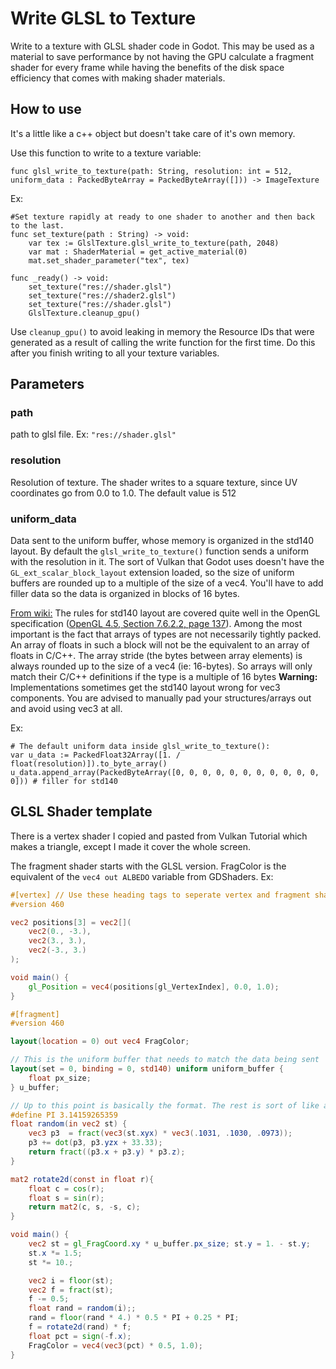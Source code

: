 # Write GLSL to Texture
Write to a texture with GLSL shader code in Godot. This may be used as a material to save performance by not having the GPU calculate a fragment shader for every frame while having the benefits of the disk space efficiency that comes with making shader materials.
## How to use
It's a little like a c++ object but doesn't take care of it's own memory.

Use this function to write to a texture variable:
```GDScript
func glsl_write_to_texture(path: String, resolution: int = 512, uniform_data : PackedByteArray = PackedByteArray([])) -> ImageTexture
```

Ex:
```GDScript
#Set texture rapidly at ready to one shader to another and then back to the last.
func set_texture(path : String) -> void:
	var tex := GlslTexture.glsl_write_to_texture(path, 2048)
	var mat : ShaderMaterial = get_active_material(0)
	mat.set_shader_parameter("tex", tex)

func _ready() -> void:
	set_texture("res://shader.glsl")
	set_texture("res://shader2.glsl")
	set_texture("res://shader.glsl")
	GlslTexture.cleanup_gpu()
```
Use `cleanup_gpu()` to avoid leaking in memory the Resource IDs that were generated as a result of calling the write function for the first time. Do this after you finish writing to all your texture variables.
## Parameters
### path
path to glsl file. Ex: `"res://shader.glsl"`
### resolution
Resolution of texture. The shader writes to a square texture, since UV coordinates go from 0.0 to 1.0. The default value is 512
### uniform_data
Data sent to the uniform buffer, whose memory is organized in the std140 layout. By default the `glsl_write_to_texture()` function sends a uniform with the resolution in it. The sort of Vulkan that Godot uses doesn't have the `GL_ext_scalar_block_layout` extension loaded, so the size of uniform buffers are rounded up to a multiple of the size of a vec4. You'll have to add filler data so the data is organized in blocks of 16 bytes.

[From wiki:](https://www.khronos.org/opengl/wiki/Interface_Block_(GLSL))
The rules for std140 layout are covered quite well in the OpenGL specification ([OpenGL 4.5, Section 7.6.2.2, page 137](https://registry.khronos.org/OpenGL/specs/gl/glspec45.core.pdf#page=159)). Among the most important is the fact that arrays of types are not necessarily tightly packed. An array of floats in such a block will not be the equivalent to an array of floats in C/C++. The array stride (the bytes between array elements) is always rounded up to the size of a vec4 (ie: 16-bytes). So arrays will only match their C/C++ definitions if the type is a multiple of 16 bytes
	**Warning:** Implementations sometimes get the std140 layout wrong for vec3 components. You are advised to manually pad your structures/arrays out and avoid using vec3 at all.

Ex:
```GDScript
# The default uniform data inside glsl_write_to_texture():
var u_data := PackedFloat32Array([1. / float(resolution)]).to_byte_array()
u_data.append_array(PackedByteArray([0, 0, 0, 0, 0, 0, 0, 0, 0, 0, 0, 0])) # filler for std140
```
## GLSL Shader template
There is a vertex shader I copied and pasted from Vulkan Tutorial which makes a triangle, except I made it cover the whole screen.

The fragment shader starts with the GLSL version. FragColor is the equivalent of the `vec4 out ALBEDO` variable from GDShaders.
Ex:
```GLSL
#[vertex] // Use these heading tags to seperate vertex and fragment shaders
#version 460

vec2 positions[3] = vec2[](
    vec2(0., -3.),
    vec2(3., 3.),
    vec2(-3., 3.)
);

void main() {
    gl_Position = vec4(positions[gl_VertexIndex], 0.0, 1.0);
}

#[fragment]
#version 460

layout(location = 0) out vec4 FragColor;

// This is the uniform buffer that needs to match the data being sent
layout(set = 0, binding = 0, std140) uniform uniform_buffer {
    float px_size;
} u_buffer;

// Up to this point is basically the format. The rest is sort of like a GDShader.
#define PI 3.14159265359
float random(in vec2 st) {
    vec3 p3  = fract(vec3(st.xyx) * vec3(.1031, .1030, .0973));
    p3 += dot(p3, p3.yzx + 33.33);
    return fract((p3.x + p3.y) * p3.z);
}

mat2 rotate2d(const in float r){
    float c = cos(r);
    float s = sin(r);
    return mat2(c, s, -s, c);
}

void main() {
	vec2 st = gl_FragCoord.xy * u_buffer.px_size; st.y = 1. - st.y;
    st.x *= 1.5;
    st *= 10.;

    vec2 i = floor(st);
    vec2 f = fract(st);
    f -= 0.5;
    float rand = random(i);;
    rand = floor(rand * 4.) * 0.5 * PI + 0.25 * PI;
    f = rotate2d(rand) * f;
    float pct = sign(-f.x);
    FragColor = vec4(vec3(pct) * 0.5, 1.0);
}
```